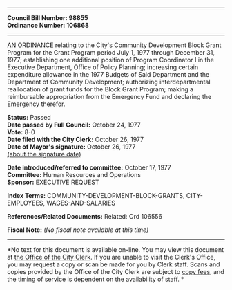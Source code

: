 * * * * *  
  
**Council Bill Number: [](#h0)[](#h2)98855**   
**Ordinance Number: 106868**  
  
* * * * *  
  
AN ORDINANCE relating to the City's Community Development Block Grant Program for the Grant Program period July 1, 1977 through December 31, 1977; establishing one additional position of Program Coordinator I in the Executive Department, Office of Policy Planning; increasing certain expenditure allowance in the 1977 Budgets of Said Department and the Department of Community Development; authorizing interdepartmental reallocation of grant funds for the Block Grant Program; making a reimbursable appropriation from the Emergency Fund and declaring the Emergency therefor.  
  
**Status:** Passed   
**Date passed by Full Council:** October 24, 1977   
**Vote:** 8-0   
**Date filed with the City Clerk:** October 26, 1977   
**Date of Mayor's signature:** October 26, 1977   
[(about the signature date)](/~public/approvaldate.htm)   
  
  
**Date introduced/referred to committee:** October 17, 1977   
**Committee:** Human Resources and Operations   
**Sponsor:** EXECUTIVE REQUEST   
  
**Index Terms:** COMMUNITY-DEVELOPMENT-BLOCK-GRANTS, CITY-EMPLOYEES, WAGES-AND-SALARIES  
  
**References/Related Documents:** Related: Ord 106556  
  
**Fiscal Note:** *(No fiscal note available at this time)*  
  
* * * * *  
  
*No text for this document is available on-line. You may view this document at [the Office of the City Clerk](http://www.seattle.gov/leg/clerk/contactUs.htm). If you are unable to visit the Clerk's Office, you may request a copy or scan be made for you by Clerk staff. Scans and copies provided by the Office of the City Clerk are subject to [copy fees](http://clerk.seattle.gov/~public/clerkfees.htm), and the timing of service is dependent on the availability of staff. *  
  
  
